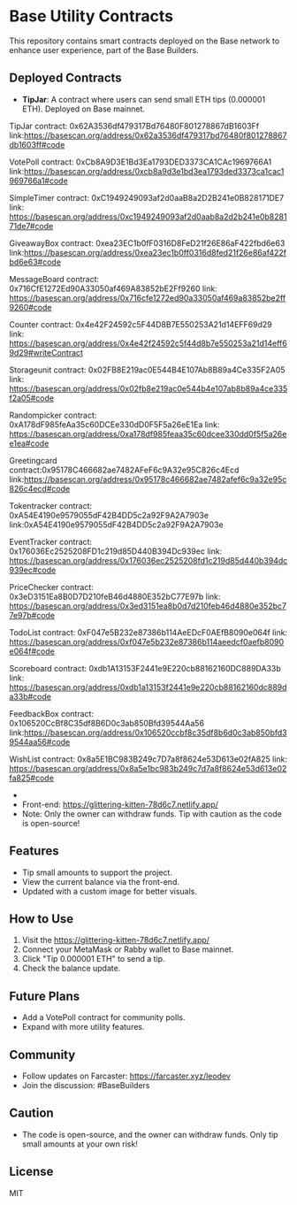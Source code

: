# Base Utility Contracts

This repository contains smart contracts deployed on the Base network to enhance user experience, part of the Base Builders.

## Deployed Contracts
- **TipJar**: A contract where users can send small ETH tips (0.000001 ETH). Deployed on Base mainnet.

TipJar contract: 0x62A3536df479317Bd76480F801278867dB1603Ff link:https://basescan.org/address/0x62a3536df479317bd76480f801278867db1603ff#code

VotePoll contract: 0xCb8A9D3E1Bd3Ea1793DED3373CA1CAc1969766A1  link:https://basescan.org/address/0xcb8a9d3e1bd3ea1793ded3373ca1cac1969766a1#code

SimpleTimer contract: 0xC1949249093af2d0aaB8a2D2B241e0B828171DE7  link: https://basescan.org/address/0xc1949249093af2d0aab8a2d2b241e0b828171de7#code

GiveawayBox contract: 0xea23EC1b0fF0316D8FeD21f26E86aF422fbd6e63  link:https://basescan.org/address/0xea23ec1b0ff0316d8fed21f26e86af422fbd6e63#code

MessageBoard contract: 0x716CfE1272Ed90A33050af469A83852bE2Ff9260  link: https://basescan.org/address/0x716cfe1272ed90a33050af469a83852be2ff9260#code

Counter contract: 0x4e42F24592c5F44D8B7E550253A21d14EFF69d29   link: https://basescan.org/address/0x4e42f24592c5f44d8b7e550253a21d14eff69d29#writeContract

Storageunit contract: 0x02FB8E219ac0E544B4E107Ab8B89a4Ce335F2A05 link: https://basescan.org/address/0x02fb8e219ac0e544b4e107ab8b89a4ce335f2a05#code

Randompicker contract: 0xA178dF985feAa35c60DCEe330dD0F5F5a26eE1Ea   link: https://basescan.org/address/0xa178df985feaa35c60dcee330dd0f5f5a26ee1ea#code

Greetingcard contract:0x95178C466682ae7482AFeF6c9A32e95C826c4Ecd   link:https://basescan.org/address/0x95178c466682ae7482afef6c9a32e95c826c4ecd#code

Tokentracker contract: 0xA54E4190e9579055dF42B4DD5c2a92F9A2A7903e  link:0xA54E4190e9579055dF42B4DD5c2a92F9A2A7903e

EventTracker contract:  0x176036Ec2525208FD1c219d85D440B394Dc939ec  link: https://basescan.org/address/0x176036ec2525208fd1c219d85d440b394dc939ec#code

PriceChecker contract: 0x3eD3151Ea8B0D7D210feB46d4880E352bC77E97b link: https://basescan.org/address/0x3ed3151ea8b0d7d210feb46d4880e352bc77e97b#code

TodoList contract: 0xF047e5B232e87386b114AeEDcF0AEfB8090e064f  link: https://basescan.org/address/0xf047e5b232e87386b114aeedcf0aefb8090e064f#code

Scoreboard contract: 0xdb1A13153F2441e9E220cb88162160DC889DA33b  link: https://basescan.org/address/0xdb1a13153f2441e9e220cb88162160dc889da33b#code

FeedbackBox contract: 0x106520CcBf8C35df8B6D0c3ab850Bfd39544Aa56  link:https://basescan.org/address/0x106520ccbf8c35df8b6d0c3ab850bfd39544aa56#code

WishList contract: 0x8a5E1BC983B249c7D7a8f8624e53D613e02fA825  link: https://basescan.org/address/0x8a5e1bc983b249c7d7a8f8624e53d613e02fa825#code

  - 
  - Front-end: https://glittering-kitten-78d6c7.netlify.app/
  - Note: Only the owner can withdraw funds. Tip with caution as the code is open-source!

## Features
- Tip small amounts to support the project.
- View the current balance via the front-end.
- Updated with a custom image for better visuals.

## How to Use
1. Visit the https://glittering-kitten-78d6c7.netlify.app/
2. Connect your MetaMask or Rabby wallet to Base mainnet.
3. Click "Tip 0.000001 ETH" to send a tip.
4. Check the balance update.

## Future Plans
- Add a VotePoll contract for community polls.
- Expand with more utility features.

## Community
- Follow updates on Farcaster: https://farcaster.xyz/leodev
- Join the discussion: #BaseBuilders

## Caution
- The code is open-source, and the owner can withdraw funds. Only tip small amounts at your own risk!

## License
MIT
